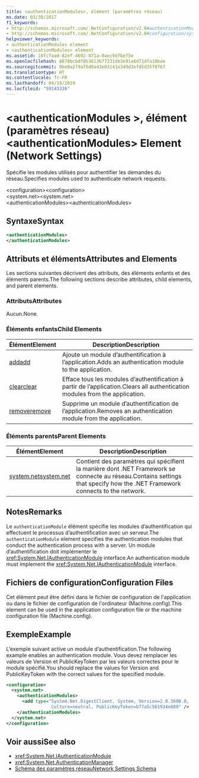 ```yaml
---
title: <authenticationModules>, élément (paramètres réseau)
ms.date: 03/30/2017
f1_keywords:
- http://schemas.microsoft.com/.NetConfiguration/v2.0#authenticationModules
- http://schemas.microsoft.com/.NetConfiguration/v2.0#configuration/system.net/authenticationModules
helpviewer_keywords:
- authenticationModules element
- <authenticationModules> element
ms.assetid: 10fcfaad-82ef-4692-871a-0aec9dfbe75e
ms.openlocfilehash: 8878bcbdf8b3613677231db3e91a6d71dfa10bae
ms.sourcegitcommit: 0be8a279af6d8a43e03141e349d3efd5d35f8767
ms.translationtype: HT
ms.contentlocale: fr-FR
ms.lasthandoff: 04/18/2019
ms.locfileid: "59143336"
---
```

# <a name="authenticationmodules-element-network-settings"></a><span data-ttu-id="d72ff-102">\<authenticationModules >, élément (paramètres réseau)</span><span class="sxs-lookup"><span data-stu-id="d72ff-102">\<authenticationModules> Element (Network Settings)</span></span>
<span data-ttu-id="d72ff-103">Spécifie les modules utilisés pour authentifier les demandes du réseau.</span><span class="sxs-lookup"><span data-stu-id="d72ff-103">Specifies modules used to authenticate network requests.</span></span>  
  
 <span data-ttu-id="d72ff-104">\<configuration></span><span class="sxs-lookup"><span data-stu-id="d72ff-104">\<configuration></span></span>  
<span data-ttu-id="d72ff-105">\<system.net></span><span class="sxs-lookup"><span data-stu-id="d72ff-105">\<system.net></span></span>  
<span data-ttu-id="d72ff-106">\<authenticationModules></span><span class="sxs-lookup"><span data-stu-id="d72ff-106">\<authenticationModules></span></span>  
  
## <a name="syntax"></a><span data-ttu-id="d72ff-107">Syntaxe</span><span class="sxs-lookup"><span data-stu-id="d72ff-107">Syntax</span></span>  
  
```xml  
<authenticationModules>   
</authenticationModules>  
```  
  
## <a name="attributes-and-elements"></a><span data-ttu-id="d72ff-108">Attributs et éléments</span><span class="sxs-lookup"><span data-stu-id="d72ff-108">Attributes and Elements</span></span>  
 <span data-ttu-id="d72ff-109">Les sections suivantes décrivent des attributs, des éléments enfants et des éléments parents.</span><span class="sxs-lookup"><span data-stu-id="d72ff-109">The following sections describe attributes, child elements, and parent elements.</span></span>  
  
### <a name="attributes"></a><span data-ttu-id="d72ff-110">Attributs</span><span class="sxs-lookup"><span data-stu-id="d72ff-110">Attributes</span></span>  
 <span data-ttu-id="d72ff-111">Aucun.</span><span class="sxs-lookup"><span data-stu-id="d72ff-111">None.</span></span>  
  
### <a name="child-elements"></a><span data-ttu-id="d72ff-112">Éléments enfants</span><span class="sxs-lookup"><span data-stu-id="d72ff-112">Child Elements</span></span>  
  
|<span data-ttu-id="d72ff-113">**Élément**</span><span class="sxs-lookup"><span data-stu-id="d72ff-113">**Element**</span></span>|<span data-ttu-id="d72ff-114">**Description**</span><span class="sxs-lookup"><span data-stu-id="d72ff-114">**Description**</span></span>|  
|-----------------|---------------------|  
|[<span data-ttu-id="d72ff-115">add</span><span class="sxs-lookup"><span data-stu-id="d72ff-115">add</span></span>](../../../../../docs/framework/configure-apps/file-schema/network/add-element-for-authenticationmodules-network-settings.md)|<span data-ttu-id="d72ff-116">Ajoute un module d’authentification à l’application.</span><span class="sxs-lookup"><span data-stu-id="d72ff-116">Adds an authentication module to the application.</span></span>|  
|[<span data-ttu-id="d72ff-117">clear</span><span class="sxs-lookup"><span data-stu-id="d72ff-117">clear</span></span>](../../../../../docs/framework/configure-apps/file-schema/network/clear-element-for-authenticationmodules-network-settings.md)|<span data-ttu-id="d72ff-118">Efface tous les modules d’authentification à partir de l’application.</span><span class="sxs-lookup"><span data-stu-id="d72ff-118">Clears all authentication modules from the application.</span></span>|  
|[<span data-ttu-id="d72ff-119">remove</span><span class="sxs-lookup"><span data-stu-id="d72ff-119">remove</span></span>](../../../../../docs/framework/configure-apps/file-schema/network/remove-element-for-authenticationmodules-network-settings.md)|<span data-ttu-id="d72ff-120">Supprime un module d’authentification de l’application.</span><span class="sxs-lookup"><span data-stu-id="d72ff-120">Removes an authentication module from the application.</span></span>|  
  
### <a name="parent-elements"></a><span data-ttu-id="d72ff-121">Éléments parents</span><span class="sxs-lookup"><span data-stu-id="d72ff-121">Parent Elements</span></span>  
  
|<span data-ttu-id="d72ff-122">**Élément**</span><span class="sxs-lookup"><span data-stu-id="d72ff-122">**Element**</span></span>|<span data-ttu-id="d72ff-123">**Description**</span><span class="sxs-lookup"><span data-stu-id="d72ff-123">**Description**</span></span>|  
|-----------------|---------------------|  
|[<span data-ttu-id="d72ff-124">system.net</span><span class="sxs-lookup"><span data-stu-id="d72ff-124">system.net</span></span>](../../../../../docs/framework/configure-apps/file-schema/network/system-net-element-network-settings.md)|<span data-ttu-id="d72ff-125">Contient des paramètres qui spécifient la manière dont .NET Framework se connecte au réseau.</span><span class="sxs-lookup"><span data-stu-id="d72ff-125">Contains settings that specify how the .NET Framework connects to the network.</span></span>|  
  
## <a name="remarks"></a><span data-ttu-id="d72ff-126">Notes</span><span class="sxs-lookup"><span data-stu-id="d72ff-126">Remarks</span></span>  
 <span data-ttu-id="d72ff-127">Le `authenticationModule` élément spécifie les modules d’authentification qui effectuent le processus d’authentification avec un serveur.</span><span class="sxs-lookup"><span data-stu-id="d72ff-127">The `authenticationModule` element specifies the authentication modules that conduct the authentication process with a server.</span></span> <span data-ttu-id="d72ff-128">Un module d’authentification doit implémenter le <xref:System.Net.IAuthenticationModule> interface.</span><span class="sxs-lookup"><span data-stu-id="d72ff-128">An authentication module must implement the <xref:System.Net.IAuthenticationModule> interface.</span></span>  
  
## <a name="configuration-files"></a><span data-ttu-id="d72ff-129">Fichiers de configuration</span><span class="sxs-lookup"><span data-stu-id="d72ff-129">Configuration Files</span></span>  
 <span data-ttu-id="d72ff-130">Cet élément peut être défini dans le fichier de configuration de l'application ou dans le fichier de configuration de l'ordinateur (Machine.config).</span><span class="sxs-lookup"><span data-stu-id="d72ff-130">This element can be used in the application configuration file or the machine configuration file (Machine.config).</span></span>  
  
## <a name="example"></a><span data-ttu-id="d72ff-131">Exemple</span><span class="sxs-lookup"><span data-stu-id="d72ff-131">Example</span></span>  
 <span data-ttu-id="d72ff-132">L’exemple suivant active un module d’authentification.</span><span class="sxs-lookup"><span data-stu-id="d72ff-132">The following example enables an authentication module.</span></span> <span data-ttu-id="d72ff-133">Vous devez remplacer les valeurs de Version et PublicKeyToken par les valeurs correctes pour le module spécifié.</span><span class="sxs-lookup"><span data-stu-id="d72ff-133">You should replace the values for Version and PublicKeyToken with the correct values for the specified module.</span></span>  
  
```xml  
<configuration>  
  <system.net>  
    <authenticationModules>  
      <add type="System.Net.DigestClient, System, Version=2.0.3600.0,  
                 Culture=neutral, PublicKeyToken=b77a5c561934e089" />  
    </authenticationModules>  
  </system.net>  
</configuration>  
```  
  
## <a name="see-also"></a><span data-ttu-id="d72ff-134">Voir aussi</span><span class="sxs-lookup"><span data-stu-id="d72ff-134">See also</span></span>

- <xref:System.Net.IAuthenticationModule>
- <xref:System.Net.AuthenticationManager>
- [<span data-ttu-id="d72ff-135">Schéma des paramètres réseau</span><span class="sxs-lookup"><span data-stu-id="d72ff-135">Network Settings Schema</span></span>](../../../../../docs/framework/configure-apps/file-schema/network/index.md)

